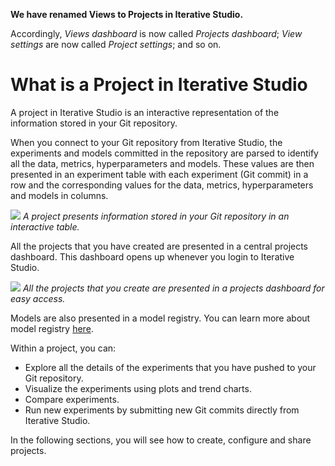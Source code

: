 <admon>

**We have renamed Views to Projects in Iterative Studio.**

Accordingly, _Views dashboard_ is now called _Projects dashboard_; _View
settings_ are now called _Project settings_; and so on.

</admon>

# What is a Project in Iterative Studio

A project in Iterative Studio is an interactive representation of the
information stored in your Git repository.

When you connect to your Git repository from Iterative Studio, the experiments
and models committed in the repository are parsed to identify all the data,
metrics, hyperparameters and models. These values are then presented in an
experiment table with each experiment (Git commit) in a row and the
corresponding values for the data, metrics, hyperparameters and models in
columns.

![](https://static.iterative.ai/img/studio/view_components.png) _A project
presents information stored in your Git repository in an interactive table._

All the projects that you have created are presented in a central projects
dashboard. This dashboard opens up whenever you login to Iterative Studio.

![](https://static.iterative.ai/img/studio/projects_dashboard.png) _All the
projects that you create are presented in a projects dashboard for easy access._

Models are also presented in a model registry. You can learn more about model
registry [here](/doc/studio/user-guide/model-registry/).

Within a project, you can:

- Explore all the details of the experiments that you have pushed to your Git
  repository.
- Visualize the experiments using plots and trend charts.
- Compare experiments.
- Run new experiments by submitting new Git commits directly from Iterative
  Studio.

In the following sections, you will see how to create, configure and share
projects.
